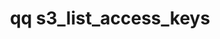 ---
category: s3
command: s3_list_access_keys
optional_options:
- alternate: []
  help: Output JSON instead of table.
  name: --json
  required: false
- alternate: []
  help: Show access keys belonging to a specific user. Use an auth_id, SID, or name
    optionally qualified with a domain prefix (e.g "local:name", "ad:name", "AD\name")
    or an ID type (e.g. "auth_id:513", "SID:S-1-1-0"). Groups are not supported for
    access tokens, must be a user.
  name: --user
  required: false
- alternate: []
  help: List only access keys that target yourself.
  name: --self
  required: false
permalink: /qq-cli-command-guide/s3/s3_list_access_keys.html
positional_options: []
sidebar: qq_cli_command_reference_sidebar
summary: This section explains how to use the <code>qq s3_list_access_keys</code>
  command.
synopsis: List S3 access keys
title: qq s3_list_access_keys
usage: qq s3_list_access_keys [-h] [--json] [--user USER | --self]
zendesk_source: qq CLI Command Guide

---